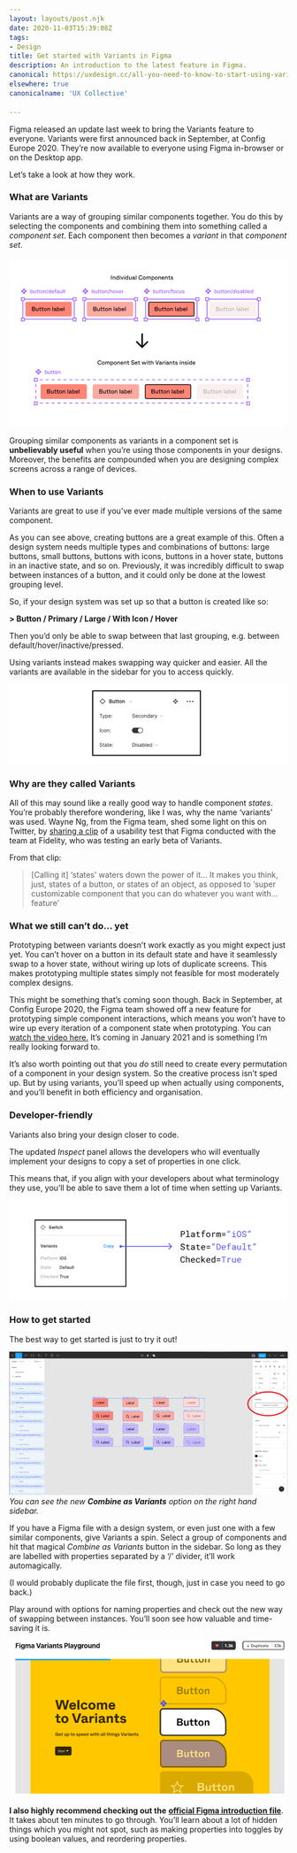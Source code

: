 ```yaml
---
layout: layouts/post.njk
date: 2020-11-03T15:39:08Z
tags:
- Design
title: Get started with Variants in Figma
description: An introduction to the latest feature in Figma.
canonical: https://uxdesign.cc/all-you-need-to-know-to-start-using-variants-in-figma-e05915c424d6
elsewhere: true
canonicalname: 'UX Collective'

---
```


Figma released an update last week to bring the Variants feature to everyone. Variants were first announced back in September, at Config Europe 2020. They’re now available to everyone using Figma in-browser or on the Desktop app.

Let’s take a look at how they work.

### What are Variants

Variants are a way of grouping similar components together. You do this by selecting the components and combining them into something called a _component set_. Each component then becomes a _variant_ in that _component set_.

![A diagram showing how individual components can be grouped as a component set containing variants.](/img/variants-1.png)

Grouping similar components as variants in a component set is **unbelievably useful** when you’re using those components in your designs. Moreover, the benefits are compounded when you are designing complex screens across a range of devices.

### When to use Variants

Variants are great to use if you’ve ever made multiple versions of the same component.

As you can see above, creating buttons are a great example of this. Often a design system needs multiple types and combinations of buttons: large buttons, small buttons, buttons with icons, buttons in a hover state, buttons in an inactive state, and so on. Previously, it was incredibly difficult to swap between instances of a button, and it could only be done at the lowest grouping level.

So, if your design system was set up so that a button is created like so:

**> Button / Primary / Large / With Icon / Hover**

Then you’d only be able to swap between that last grouping, e.g. between default/hover/inactive/pressed.

Using variants instead makes swapping way quicker and easier. All the variants are available in the sidebar for you to access quickly.

![The new instance panel in the Figma sidebar showing variant options.](/img/variants-2.png)

### Why are they called Variants

All of this may sound like a really good way to handle component _states_. You’re probably therefore wondering, like I was, why the name ‘variants’ was used. Wayne Ng, from the Figma team, shed some light on this on Twitter, by [sharing a clip](https://twitter.com/worldwydewayne/status/1321518571424411653) of a usability test that Figma conducted with the team at Fidelity, who was testing an early beta of Variants.

From that clip:

> \[Calling it\] ‘states’ waters down the power of it… It makes you think, just, states of a button, or states of an object, as opposed to ‘super customizable component that you can do whatever you want with… feature’

### What we still can’t do… yet

Prototyping between variants doesn’t work exactly as you might expect just yet. You can’t hover on a button in its default state and have it seamlessly swap to a hover state, without wiring up lots of duplicate screens. This makes prototyping multiple states simply not feasible for most moderately complex designs.

This might be something that’s coming soon though. Back in September, at Config Europe 2020, the Figma team showed off a new feature for prototyping simple component interactions, which means you won’t have to wire up every iteration of a component state when prototyping. You can [watch the video here.](https://youtu.be/lWy4fB3G9Gc?t=798) It’s coming in January 2021 and is something I’m really looking forward to.

It’s also worth pointing out that you _do_ still need to create every permutation of a component in your design system. So the creative process isn’t sped up. But by using variants, you’ll speed up when actually using components, and you’ll benefit in both efficiency and organisation.

### Developer-friendly

Variants also bring your design closer to code.

The updated _Inspect_ panel allows the developers who will eventually implement your designs to copy a set of properties in one click.

This means that, if you align with your developers about what terminology they use, you’ll be able to save them a lot of time when setting up Variants.

![The new Inspect panel for copying variant properties.](/img/variants-3.png)

### How to get started

The best way to get started is just to try it out!

![A screenshot showing where the Combine as Variants option is in the sidebar.](/img/variants-4.png)  
_You can see the new_ **_Combine as Variants_** _option on the right hand sidebar._

If you have a Figma file with a design system, or even just one with a few similar components, give Variants a spin. Select a group of components and hit that magical _Combine as Variants_ button in the sidebar. So long as they are labelled with properties separated by a ‘/’ divider, it’ll work automagically.

(I would probably duplicate the file first, though, just in case you need to go back.)

Play around with options for naming properties and check out the new way of swapping between instances. You’ll soon see how valuable and time-saving it is.

![A screenshot of the official Figma Variants Playground file.](/img/variants-5.png)

**I also highly recommend checking out the** [**official Figma introduction file**](https://www.figma.com/community/file/903303571898472063). It takes about ten minutes to go through. You’ll learn about a lot of hidden things which you might not spot, such as making properties into toggles by using boolean values, and reordering properties.